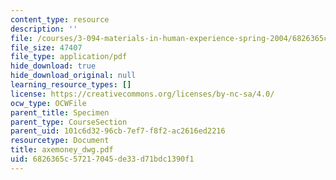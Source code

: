 ```yaml
---
content_type: resource
description: ''
file: /courses/3-094-materials-in-human-experience-spring-2004/6826365c57217045de33d71bdc1390f1_axemoney_dwg.pdf
file_size: 47407
file_type: application/pdf
hide_download: true
hide_download_original: null
learning_resource_types: []
license: https://creativecommons.org/licenses/by-nc-sa/4.0/
ocw_type: OCWFile
parent_title: Specimen
parent_type: CourseSection
parent_uid: 101c6d32-96cb-7ef7-f8f2-ac2616ed2216
resourcetype: Document
title: axemoney_dwg.pdf
uid: 6826365c-5721-7045-de33-d71bdc1390f1
---
```


